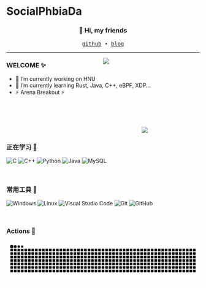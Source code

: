 # SocialPhbiaDa
<h3 align="center"> 👋 Hi, my friends </h3>


<p align="center">
  <samp>
    <a href="https://github.com/SocialPhobiaDa">github</a> ∙
    <a href="https://www.pxdkingdom.xyz">blog</a>
  </samp>
</p>

___

<!--
**patrickhao/patrickhao** is a ✨ _special_ ✨ repository because its `README.md` (this file) appears on your GitHub profile.

Here are some ideas to get you started:

- 🔭 I’m currently working on ...
- 🌱 I’m currently learning ...
- 👯 I’m looking to collaborate on ...
- 🤔 I’m looking for help with ...
- 💬 Ask me about ...
- 📫 How to reach me: ...
- 😄 Pronouns: ...
- ⚡ Fun fact: ...
-->


<!-- ![](https://github-readme-stats.vercel.app/api?username=patrickhao&show_icons=true&theme=light&count_private=true) -->
<!-- ![](https://github-readme-stats.vercel.app/api/top-langs/?username=patrickhao&theme=light&layout=compact) -->

<img align="right" src="https://github-readme-stats.vercel.app/api?username=patrickhao&show_icons=true&hide_border=true&theme=flag-india" width="50%">

### WELCOME ✨

- 🔭 I’m currently working on HNU
- 🌱 I’m currently learning Rust, Java, C++, eBPF, XDP...
- ⚡ Arena Breakout ⚡

&emsp;&emsp; 

&emsp;&emsp; 

<img align="right" src="https://github-readme-stats.vercel.app/api/top-langs/?username=patrickhao&show_icons=true&hide_border=true&theme=flag-india" width="30%"> 

&emsp;&emsp; 

### 正在学习 🧠 

![C](https://img.shields.io/badge/c-%2300599C.svg?style=flat-square&logo=c&logoColor=white)
![C++](https://img.shields.io/badge/-C++-00599C?style=flat-square&logo=c)
![Python](https://img.shields.io/badge/-Python-pink?style=flat-square&logo=Python)
![Java](https://img.shields.io/badge/-java-yellow?style=flat-square&logo=java)
![MySQL](https://img.shields.io/badge/mysql-%2300f.svg?style=flat-square&logo=mysql&logoColor=white)

&emsp;&emsp; 

### 常用工具 🧰 

![Windows](https://img.shields.io/badge/Windows-0078D6?style=flat-square&logo=windows&logoColor=white)
![Linux](https://img.shields.io/badge/Linux-FCC624?style=style=flat-square&logo=linux&logoColor=black)
![Visual Studio Code](https://img.shields.io/badge/-Visual%20Studio%20Code-007ACC?style=flat-square&logo=Visual%20Studio%20Code&logoColor=fff)
![Git](https://img.shields.io/badge/-Git-FCC624?style=flat-square&logo=git)
![GitHub](https://img.shields.io/badge/-GitHub-pink?style=flat-square&logo=github)

<!-- https://dev.to/envoy_/150-badges-for-github-pnk -->
&emsp;&emsp; 

### Actions 🚀 
<!-- 贪吃蛇代码贡献图 -->
![](https://raw.githubusercontent.com/L1cardo/L1cardo/main/assets/github-contribution-grid-snake.svg)

